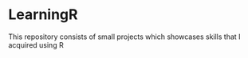 # LearningR
This repository consists of small projects which showcases skills that I acquired using R
